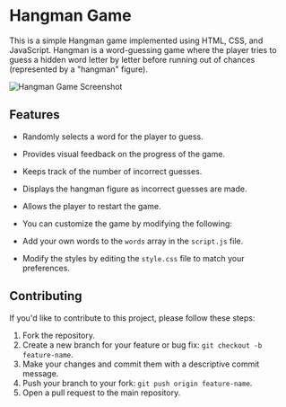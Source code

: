# Hangman Game

This is a simple Hangman game implemented using HTML, CSS, and JavaScript. Hangman is a word-guessing game where the player tries to guess a hidden word letter by letter before running out of chances (represented by a "hangman" figure).

![Hangman Game Screenshot](screenshot.png)

## Features

- Randomly selects a word for the player to guess.
- Provides visual feedback on the progress of the game.
- Keeps track of the number of incorrect guesses.
- Displays the hangman figure as incorrect guesses are made.
- Allows the player to restart the game.

- You can customize the game by modifying the following:

- Add your own words to the `words` array in the `script.js` file.
- Modify the styles by editing the `style.css` file to match your preferences.

## Contributing

If you'd like to contribute to this project, please follow these steps:

1. Fork the repository.
2. Create a new branch for your feature or bug fix: `git checkout -b feature-name`.
3. Make your changes and commit them with a descriptive commit message.
4. Push your branch to your fork: `git push origin feature-name`.
5. Open a pull request to the main repository.
